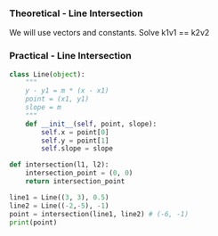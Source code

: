 ### Theoretical - Line Intersection

We will use vectors and constants. Solve k1v1 == k2v2

### Practical - Line Intersection

```python
class Line(object):
    """
    y - y1 = m * (x - x1)
    point = (x1, y1)
    slope = m
    """
    def __init__(self, point, slope):
        self.x = point[0]
        self.y = point[1]
        self.slope = slope

def intersection(l1, l2):
    intersection_point = (0, 0)
    return intersection_point

line1 = Line((3, 3), 0.5)
line2 = Line((-2,-5), -1)
point = intersection(line1, line2) # (-6, -1)
print(point)
```